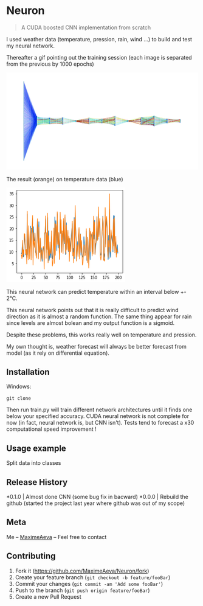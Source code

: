 # Neuron
> A CUDA boosted CNN implementation from scratch

I used weather data (temperature, pression, rain, wind ...) to build and test my neural network.

Thereafter a gif pointing out the training session (each image is separated from the previous by 1000 epochs)

![Hey!](https://github.com/MaximeAeva/Neuron/blob/master/res/hello.gif)

The result (orange) on temperature data (blue)

![Result!](https://github.com/MaximeAeva/Neuron/blob/master/res/solution.png)

This neural network can predict temperature within an interval below +- 2°C.

This neural network points out that it is really difficult to predict wind direction as it is almost a random function.
The same thing appear for rain since levels are almost bolean and my output function is a sigmoid.

Despite these problems, this works really well on temperature and pression.

My own thought is, weather forecast will always be better forecast from model (as it rely on differential equation).

## Installation
Windows:

```console
git clone
```
Then run train.py will train different network architectures until it finds one below your specified accuracy.
CUDA neural network is not complete for now (in fact, neural network is, but CNN isn't).
Tests tend to forecast a x30 computational speed improvement !

## Usage example

Split data into classes

## Release History

*0.1.0
|   Almost done CNN (some bug fix in bacward)
*0.0.0
|   Rebuild the github (started the project last year where github was out of my scope)

## Meta

Me – [MaximeAeva](https://github.com/MaximeAeva) – Feel free to contact

## Contributing

1. Fork it (<https://github.com/MaximeAeva/Neuron/fork>)
2. Create your feature branch (`git checkout -b feature/fooBar`)
3. Commit your changes (`git commit -am 'Add some fooBar'`)
4. Push to the branch (`git push origin feature/fooBar`)
5. Create a new Pull Request
